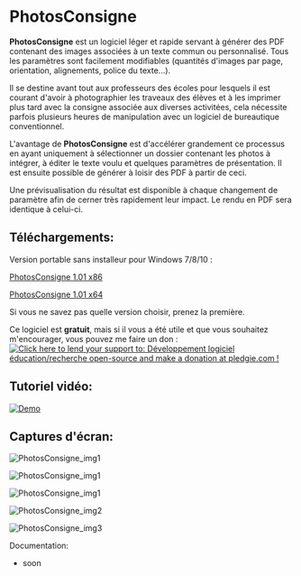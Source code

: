 
PhotosConsigne
==============

**PhotosConsigne** est un logiciel léger et rapide servant à générer des PDF contenant des images associées à un texte commun ou personnalisé.
Tous les paramètres sont facilement modifiables (quantités d'images par page, orientation, alignements, police du texte...).

Il se destine avant tout aux professeurs des écoles pour lesquels il est courant d'avoir à photographier les traveaux des élèves et à les imprimer plus tard avec la consigne associée aux diverses activitées, cela nécessite parfois plusieurs heures de manipulation avec un logiciel de bureautique conventionnel. 

L'avantage de **PhotosConsigne** est d'accélérer grandement ce processus en ayant uniquement à sélectionner un dossier contenant les photos à intégrer, à éditer le texte voulu et quelques paramètres de présentation. Il est ensuite possible de générer à loisir des PDF à partir de ceci.

Une prévisualisation du résultat est disponible à chaque changement de paramètre afin de cerner très rapidement leur impact. Le rendu en PDF sera identique à celui-ci.

Téléchargements:
----------------

Version portable sans installeur pour Windows 7/8/10 :

[PhotosConsigne 1.01 x86](https://github.com/FlorianLance/PhotosConsigne/files/464112/PhotosConsigne.1.01.x86.zip "release v1.01") 

[PhotosConsigne 1.01 x64](https://github.com/FlorianLance/PhotosConsigne/files/206508/PhotosConsigne.1.01.x64.zip "release v1.01")

Si vous ne savez pas quelle version choisir, prenez la première.


Ce logiciel est **gratuit**, mais si il vous a été utile et que vous souhaitez m'encourager, vous pouvez me faire un don :
<a href='https://pledgie.com/campaigns/31286'><img alt='Click here to lend your support to: Développement logiciel éducation/recherche open-source and make a donation at pledgie.com !' src='https://pledgie.com/campaigns/31286.png?skin_name=chrome' border='0' ></a>

Tutoriel vidéo:
---------------

[![Demo](http://imgur.com/kfdeUSx.png)](https://www.youtube.com/watch?v=jazpY9XrCuc "Demo")


Captures d'écran:
-----------------

![PhotosConsigne_img1](http://i.imgur.com/KGaXlKe.png "Exemple avec consigne orientée vers le bas et textes individuels")

![PhotosConsigne_img1](http://i.imgur.com/pj2JdSP.png "Création d'une consigne individuelle")

![PhotosConsigne_img1](http://i.imgur.com/PHaDGMZ.png "Exemple de mise en page")

![PhotosConsigne_img2](http://i.imgur.com/wsySVsb.png "Edition de la consigne")

![PhotosConsigne_img3](http://i.imgur.com/LMcRTGl.png "Un PDF généré")


Documentation:
 - soon
